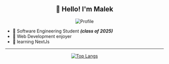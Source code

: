 <h2 align="center">👋 Hello! I'm Malek</h2>
<div align="center"> 

  ![Profile](https://komarev.com/ghpvc/?username=MalekD5&label=Profile%20views&color=0e75b6&style=flat)

</div>

- :school: Software Engineering Student _**(class of 2025)**_
- :gem: Web Development enjoyer
- :palm_tree: learning NextJs

---

<div align="center">

[![Top Langs](https://github-readme-stats.vercel.app/api/top-langs/?username=malekd5&layout=compact)](https://github.com/anuraghazra/github-readme-stats)

</div>
